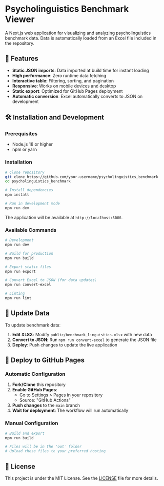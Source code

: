 # Psycholinguistics Benchmark Viewer

A Next.js web application for visualizing and analyzing psycholinguistics benchmark data. Data is automatically loaded from an Excel file included in the repository.

## 🚀 Features

- **Static JSON imports**: Data imported at build time for instant loading
- **High performance**: Zero runtime data fetching
- **Interactive table**: Filtering, sorting, and pagination
- **Responsive**: Works on mobile devices and desktop
- **Static export**: Optimized for GitHub Pages deployment
- **Automatic conversion**: Excel automatically converts to JSON on development




## 🛠️ Installation and Development

### Prerequisites

- Node.js 18 or higher
- npm or yarn

### Installation

```bash
# Clone repository
git clone https://github.com/your-username/psycholinguistics_benchmark.git
cd psycholinguistics_benchmark

# Install dependencies
npm install

# Run in development mode
npm run dev
```

The application will be available at `http://localhost:3000`.

### Available Commands

```bash
# Development
npm run dev

# Build for production
npm run build

# Export static files
npm run export

# Convert Excel to JSON (for data updates)
npm run convert-excel

# Linting
npm run lint
```



## 🔄 Update Data

To update benchmark data:

1. **Edit XLSX**: Modify `public/benchmark_linguistics.xlsx` with new data
2. **Convert to JSON**: Run `npm run convert-excel` to generate the JSON file
3. **Deploy**: Push changes to update the live application



## 🚀 Deploy to GitHub Pages

### Automatic Configuration

1. **Fork/Clone** this repository
2. **Enable GitHub Pages**:
   - Go to Settings > Pages in your repository
   - Source: "GitHub Actions"
3. **Push changes** to the `main` branch
4. **Wait for deployment**: The workflow will run automatically

### Manual Configuration

```bash
# Build and export
npm run build

# Files will be in the 'out' folder
# Upload these files to your preferred hosting
```


## 📜 License

This project is under the MIT License. See the [LICENSE](LICENSE) file for more details.

